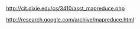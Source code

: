 http://cit.dixie.edu/cs/3410/asst_mapreduce.php

http://research.google.com/archive/mapreduce.html

<!-- select key, value from pairs order by value+0 desc limit 20 -->